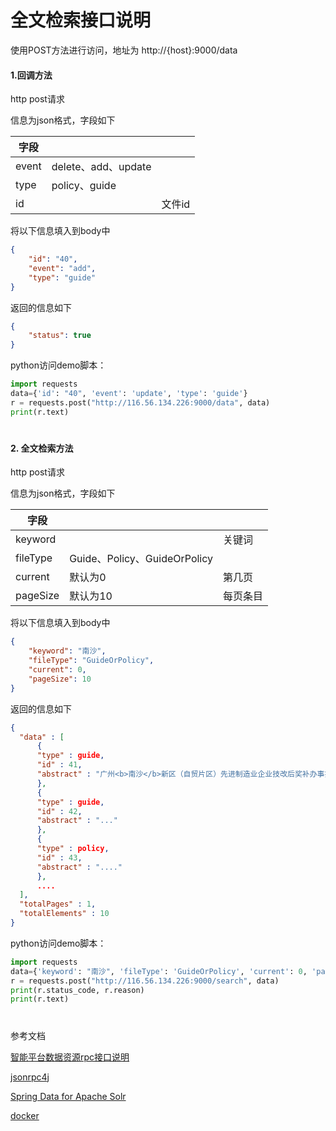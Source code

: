 # 全文检索接口说明



使用POST方法进行访问，地址为 http://{host}:9000/data

#### 1.回调方法

http post请求

信息为json格式，字段如下

| 字段    |                   |      |
| ----- | ----------------- | ---- |
| event | delete、add、update |      |
| type  | policy、guide      |      |
| id    |                   | 文件id |

将以下信息填入到body中

```json
{
    "id": "40",
    "event": "add", 
    "type": "guide"
}
```

返回的信息如下

```json
{
    "status": true
}
```

python访问demo脚本：

```python
import requests
data={'id': "40", 'event': 'update', 'type': 'guide'}
r = requests.post("http://116.56.134.226:9000/data", data)
print(r.text)
```



#  

#### 2. 全文检索方法

http post请求

信息为json格式，字段如下

| 字段       |                            |      |
| -------- | -------------------------- | ---- |
| keyword  |                            | 关键词  |
| fileType | Guide、Policy、GuideOrPolicy |      |
| current  | 默认为0                       | 第几页  |
| pageSize | 默认为10                      | 每页条目 |

将以下信息填入到body中

```json
{
    "keyword": "南沙",
    "fileType": "GuideOrPolicy", 
    "current": 0,
    "pageSize": 10
}
```

返回的信息如下

```json
{
  "data" : [
      {
      "type" : guide,
      "id" : 41,
      "abstract" : ﻿"广州<b>南沙</b>新区（自贸片区）先进制造业企业技改后奖补办事指南\n\n一、 政策依据\n《广州<b>南沙</b>新区（自贸片区）促进先进制造业与建筑业发展扶持办法》"
      },
      {
      "type" : guide,
      "id" : 42,
      "abstract" : "..."
      },
      {
      "type" : policy,
      "id" : 43,
      "abstract" : "...."
      },
  	  ....
  ],
  "totalPages" : 1,
  "totalElements" : 10
}
```

python访问demo脚本：

```python
import requests
data={'keyword': "南沙", 'fileType': 'GuideOrPolicy', 'current': 0, 'pageSize': 10 }
r = requests.post("http://116.56.134.226:9000/search", data)
print(r.status_code, r.reason)
print(r.text)
```



#  

参考文档

[智能平台数据资源rpc接口说明](https://github.com/fishersosoo/NS_policy_recommendation/blob/feature/docs/%E6%99%BA%E8%83%BD%E5%B9%B3%E5%8F%B0%E6%95%B0%E6%8D%AE%E8%B5%84%E6%BA%90rpc%E6%8E%A5%E5%8F%A3%E8%AF%B4%E6%98%8E.md)

[jsonrpc4j](https://github.com/briandilley/jsonrpc4j)

[Spring Data for Apache Solr](https://docs.spring.io/spring-data/solr/docs/4.1.0.M2/reference/html/#reference)

[docker](https://docs.docker.com/get-started/)



